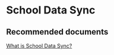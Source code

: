 <properties
	pageTitle="School Data Sync"
	description="School Data Sync"
	service="microsoft.intune"
	resource="intune"
	authors="mackie1604"
	displayOrder=""
	selfHelpType="generic"
	supportTopicIds="32568694"
	resourceTags=""
	productPesIds="15584"
	cloudEnvironments="public"
	articleId="fbd24717-080e-47c8-8b51-0d42c8e41d2a"
/>

# School Data Sync

## **Recommended documents**

[What is School Data Sync?](https://docs.microsoft.com/intune-education/what-is-school-data-sync)<br>


